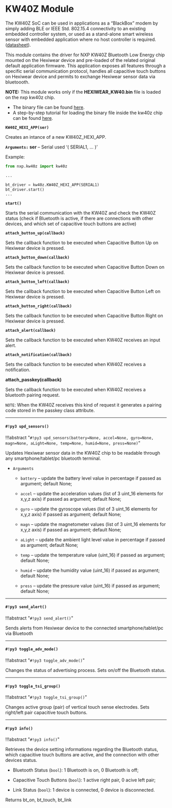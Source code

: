 # KW40Z Module

The KW40Z SoC can be used in applications as a “BlackBox” modem by simply adding BLE or IEEE Std. 802.15.4 connectivity to an existing embedded controller system, or
used as a stand-alone smart wireless sensor with embedded application where no host controller is required. ([datasheet](http://www.nxp.com/assets/documents/data/en/data-sheets/MKW40Z160.pdf)).

This module contains the driver for NXP KW40Z Bluetooth Low Energy chip mounted on the Hexiwear device and pre-loaded of the related original default application firmware.
This application exposes all features through a specific serial communication protocol, handles all capacitive touch buttons on Hexiwear device and permits to exchange Hexiwear sensor data via bluetoooth.

**NOTE:** This module works only if the **HEXIWEAR_KW40.bin** file is loaded on the nxp kw40z chip.


* The binary file can be found [here](https://github.com/MikroElektronika/HEXIWEAR/tree/master/SW/binaries).
* A step-by-step tutorial for loading the binary file inside the kw40z chip can be found [here](https://mcuoneclipse.com/2016/12/07/flashing-and-restoring-the-hexiwear-firmware/).


**`KW40Z_HEXI_APP(ser)`**

Creates an intance of a new KW40Z_HEXI_APP.


**`Arguments:`** **ser** – Serial used ‘( SERIAL1, … )’


Example:

```py
from nxp.kw40z import kw40z

...

bt_driver = kw40z.KW40Z_HEXI_APP(SERIAL1)
bt_driver.start()
...
```


**`start()`**

Starts the serial communication with the KW40Z and check the KW40Z status (check if Bluetooth is active, if there are connections with other devices, and which set of capacitive touch buttons are active)


**`attach_button_up(callback)`**

Sets the callback function to be executed when Capacitive Button Up on Hexiwear device is pressed.

**`attach_button_down(callback)`**

Sets the callback function to be executed when Capacitive Button Down on Hexiwear device is pressed.


**`attach_button_left(callback)`**

Sets the callback function to be executed when Capacitive Button Left on Hexiwear device is pressed.


**`attach_button_right(callback)`**

Sets the callback function to be executed when Capacitive Button Right on Hexiwear device is pressed.


**`attach_alert(callback)`**

Sets the callback function to be executed when KW40Z receives an input alert.


**`attach_notification(callback)`**

Sets the callback function to be executed when KW40Z receives a notification.


**attach_passkey(callback)**

Sets the callback function to be executed when KW40Z receives a bluetooth pairing request.

```NOTE```: When the KW40Z receives this kind of request it generates a pairing code stored in the passkey class attribute.


---
#### `#!py3 upd_sensors()`

!!!abstract "`#!py3 upd_sensors(battery=None, accel=None, gyro=None, magn=None, aLight=None, temp=None, humid=None, press=None)`"

Updates Hexiwear sensor data in the KW40Z chip to be readable through any smartphone/tablet/pc bluetooth terminal.


* ```Arguments```

    
    * ```battery``` – update the battery level value in percentage if passed as argument; default None;


    * ```accel``` – update the acceleration values (list of 3 uint_16 elements for x,y,z axis) if passed as argument; default None;


    * ```gyro``` – update the gyroscope values (list of 3 uint_16 elements for x,y,z axis) if passed as argument; default None;


    * ```magn``` – update the magnetometer values (list of 3 uint_16 elements for x,y,z axis) if passed as argument; default None;


    * ```aLight``` – update the ambient light level value in percentage if passed as argument; default None;


    * ```temp``` – update the temperature value (uint_16) if passed as argument; default None;


    * ```humid``` – update the humidity value (uint_16) if passed as argument; default None;


    * ```press``` – update the pressure value (uint_16) if passed as argument; default None;



---
#### `#!py3 send_alert()`

!!!abstract "`#!py3 send_alert()`"

Sends alerts from Hexiwear device to the connected smartphone/tablet/pc via Bluetooth


---
#### `#!py3 toggle_adv_mode()`

!!!abstract "`#!py3 toggle_adv_mode()`"

Changes the status of advertising process. Sets on/off the Bluetooth status.


---
#### `#!py3 toggle_tsi_group()`

!!!abstract "`#!py3 toggle_tsi_group()`"

Changes active group (pair) of vertical touch sense electrodes. Sets right/left pair capacitive touch buttons.


---
#### `#!py3 info()`

!!!abstract "`#!py3 info()`"

Retrieves the device setting informations regarding the Bluetooth status, which capacitive touch buttons are active, and the connection with other devices status.


* Bluetooth Status (```bool```): 1 Bluetooth is on, 0 Bluetooth is off;


* Capacitive Touch Buttons (```bool```): 1 active right pair, 0 acive left pair;


* Link Status (```bool```): 1 device is connected, 0 device is disconnected.

Returns bt_on, bt_touch, bt_link
<!--stackedit_data:
eyJoaXN0b3J5IjpbLTE4NDMxMjAyMF19
-->